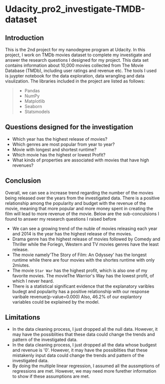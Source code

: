 # Udacity_pro2_investigate-TMDB-dataset

## Introduction

This is the 2nd project for my nanodegree program at Udacity. In this project, I work on TMDb movies dataset to complete my investigate and answer the research questions I designed for my project. This data set contains information about 10,000 movies collected from The Movie Database (TMDb), including user ratings and revenue etc. 
The tools I used is juypter notebook for the data exploration, data wrangling and data visulization. The libraries included in the project are listed as follows:
>* Pandas
>* NumPy
>* Matplotlib
>* Seaborn
>* Statsmodels








## Questions designed for the investigation
* Which year has the highest release of movies?
* Which genres are most popular from year to year?
* Movie with longest and shortest runtime?
* Which movie has the highest or lowest Profit?
* What kinds of properties are associated with movies that have high revenues?







## Conclusion
Overall, we can see a increase trend regarding the number of the movies being released over the years from the investigated data. There is a positive relationship among the popularity and budget with the revenue of the movie, meaning that more popular and more money spent in creating the film will lead to more revenue of the movie. Below are the sub-conculsions I found to answer my research questions I raised before
* We can see a growing trend of the nuble of movies releasing each year and 2014 is the year has the highest release of the movies. 
* Drama genre has the highest release of movies followed by Comedy and Thriller while the Foriegn, Western and TV movies genres have the least release.
* The movie namely'The Story of Film: An Odyssey' has the longest runtime while there are four movies with the shortes runtime with only 2miutes.
* The movie `Star War` has the highest profit, which is also one of my favorite movies. The movieThe Warrior's Way has the lowest profit, of which I never heard.
* There is a statistical significant evidence that the explanatory varibles budegt and popularity has a positive relationship with our response varibale revenue(p-value=0.000) Also, 46.2% of our explantory variables could be explained by the model.










## Limitations
* In the data cleaning process, I just dropped all the null data. However, it may have the possiblities that these data could change the trends and pattern of the investigated data. 
* In the data cleaning process, I just dropped all the data whose budgest and revenue is '0'. However, it may have the possiblities that these mistakenly input data could change the trends and pattern of the investigated data. 
* By doing the multiple linear regression, I assumed all the aussmptions of regressions are met. However, we may need more furether information to show if these assumptions are met.
